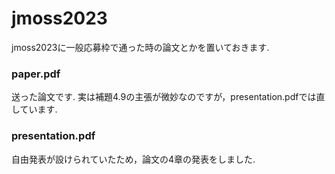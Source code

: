 # jmoss2023
jmoss2023に一般応募枠で通った時の論文とかを置いておきます.
### paper.pdf
送った論文です.
実は補題4.9の主張が微妙なのですが，presentation.pdfでは直しています.
### presentation.pdf
自由発表が設けられていたため，論文の4章の発表をしました.
